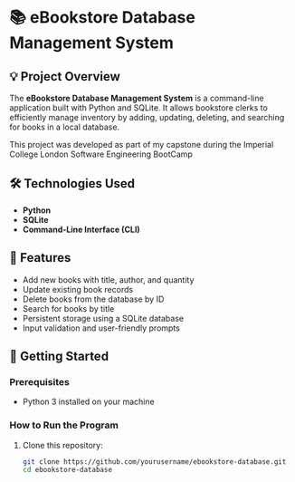 # 📚 eBookstore Database Management System

## 💡 Project Overview
The **eBookstore Database Management System** is a command-line application built with Python and SQLite. It allows bookstore clerks to efficiently manage inventory by adding, updating, deleting, and searching for books in a local database.

This project was developed as part of my capstone during the Imperial College London Software Engineering BootCamp

## 🛠️ Technologies Used
- **Python**
- **SQLite**
- **Command-Line Interface (CLI)**

## 🔑 Features
- Add new books with title, author, and quantity
- Update existing book records
- Delete books from the database by ID
- Search for books by title
- Persistent storage using a SQLite database
- Input validation and user-friendly prompts

## 🚀 Getting Started

### Prerequisites
- Python 3 installed on your machine

### How to Run the Program
1. Clone this repository:
   ```bash
   git clone https://github.com/yourusername/ebookstore-database.git
   cd ebookstore-database
